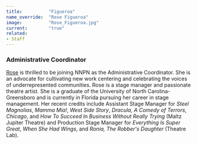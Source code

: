 ```yaml
---
title:          "Figueroa"
name_override:  "Rose Figueroa"
image:          "Rose_Figueroa.jpg"
current:        "true"
related:
- Staff
---
```


### Administrative Coordinator

[Rose](https://newplayexchange.org/users/33851/rose-figueroa) is thrilled to be joining NNPN as the Administrative Coordinator. She is an advocate for cultivating new work centering and celebrating the voices of underrepresented communities. Rose is a stage manager and passionate theatre artist. She is a graduate of the University of North Carolina-Greensboro and is currently in Florida pursuing her career in stage management. Her recent credits include Assistant Stage Manager for *Steel Magnolias*, *Mamma Mia!*, *West Side Story*, *Dracula, A Comedy of Terrors*, *Chicago*, and *How To Succeed In Business Without Really Trying* (Maltz Jupiter Theatre) and Production Stage Manager for *Everything Is Super Great*, *When She Had Wings*, and *Ronia, The Robber's Daughter* (Theatre Lab).
